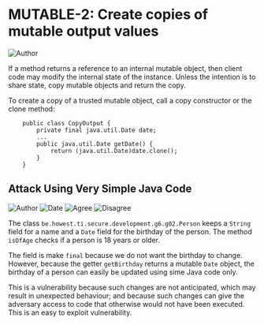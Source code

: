 # MUTABLE-2: Create copies of mutable output values
![Author](https://img.shields.io/badge/Author-Oracle-blue.svg)


If a method returns a reference to an internal mutable object, then client code may modify the internal state of the instance. Unless the intention is to share state, copy mutable objects and return the copy.

To create a copy of a trusted mutable object, call a copy constructor or the clone method:

        public class CopyOutput {
            private final java.util.Date date;
            ...
            public java.util.Date getDate() {
                return (java.util.Date)date.clone();
            }
        }

## Attack Using Very Simple Java Code

![Author](https://img.shields.io/badge/Author-Mattias.De.Wael-blue.svg)
![Date](https://img.shields.io/badge/Date-20170930-lightgrey.svg)
![Agree](https://img.shields.io/badge/AGREE-1-green.svg)
![Disagree](https://img.shields.io/badge/DISAGREE-0-red.svg)

The class ```be.howest.ti.secure.development.g6.g02.Person``` keeps a ```String``` field for a name and a ```Date``` field for the birthday of the person. The method ```isOfAge``` checks if a person is 18 years or older.

The field is make ```final``` because we do not want the birthday to change. However, because the getter ```getBirthday``` returns a mutable ```Date``` object, the birthday of a person can easily be updated using sime Java code only.

This is a vulnerability because such changes are not anticipated, which may result in unexpected behaviour; and because such changes can give the adversary access to code that otherwise would not have been executed. This is an easy to exploit vulnerability. 



